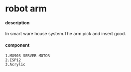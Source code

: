 # robot arm


#### **description**
In smart ware house system.The arm pick and insert good.  

#### **component**
    1.MG90S SERVER MOTOR
    2.ESP12
    3.Acrylic
    

